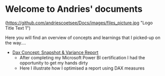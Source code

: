 
# Welcome to Andries' documents

(https://github.com/andriescoetsee/Docs/images/files_picture.jpg "Logo Title Text 1")

Here you will find an overview of concepts and learnings that I picked-up on the way.... 

*  [Dax Concept: Snapshot & Variance Report](https://github.com/andriescoetsee/dax_snapshot_variance_report.git)
    * After completing my Microsoft Power BI certification I had the opportunity to get my hands dirty
    * Here I illustrate how I optimised a report using DAX measures 
